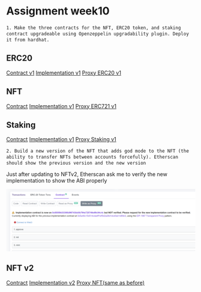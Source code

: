 # Assignment week10

    1. Make the three contracts for the NFT, ERC20 token, and staking contract upgradeable using Openzeppelin upgradability plugin. Deploy it from hardhat.

## ERC20

[Contract v1](./contracts/UpgradeableERC20.sol)
[Implementation v1](https://mumbai.polygonscan.com/address/0xe8c8ca5fafbe877eb7ea6e267e952d09732c05e5#code)
[Proxy ERC20 v1](https://mumbai.polygonscan.com/address/0xe631dd6e70653df04dca12ba03cef7baed2e45b0#code)

## NFT

[Contract](./contracts/UpgradeableNFT.sol)
[Implementation v1](https://mumbai.polygonscan.com/address/0x5a46c15e514cdadff1ef5d2a28d1dcd0a41d69e3#code)
[Proxy ERC721 v1](https://mumbai.polygonscan.com/address/0x93fe8d93957a27571b2c58f7f4521a74b43b971c#code)

## Staking

[Contract](./contracts/UpgradeableStaking.sol)
[Implementation v1](https://mumbai.polygonscan.com/address/0x8cffa76ac8bb3c0c860fea8cf81248c91787ee27#code)
[Proxy Staking v1](https://mumbai.polygonscan.com/address/0xc7d02dab37ac1b81118875f663e0d7e0120269f5#code)

    2. Build a new version of the NFT that adds god mode to the NFT (the ability to transfer NFTs between accounts forcefully). Etherscan should show the previous version and the new version

Just after updating to NFTv2, Etherscan ask me to verify the new implementation to show the ABI properly

![Updated to V2](./nft_v1-v2.png)

## NFT v2

[Contract](./contracts/UpgradeableNFTGodMode.sol)
[Implementation v2](https://mumbai.polygonscan.com/address/0x50059d33365d96743bb0b794e725746e69c94c4c#code)
[Proxy NFT(same as before)](https://mumbai.polygonscan.com/address/0x93fe8d93957a27571b2c58f7f4521a74b43b971c#code)
